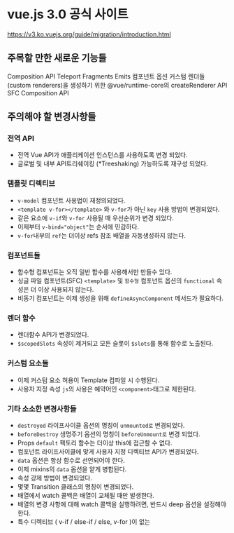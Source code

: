 # vue.js 3.0 공식 사이트
https://v3.ko.vuejs.org/guide/migration/introduction.html



## 주목할 만한 새로운 기능들
Composition API
Teleport
Fragments
Emits 컴포넌트 옵션
커스텀 렌더들 (custom renderers)을 생성하기 위한 @vue/runtime-core의 createRenderer API
SFC Composition API



## 주의해야 할 변경사항들
### 전역 API
* 전역 Vue API가 애플리케이션 인스턴스를 사용하도록 변경 되었다.
* 글로벌 및 내부 API트리쉐이킹 (*Treeshaking) 가능하도록 재구성 되었다.

### 템플릿 디렉티브
* `v-model` 컴포넌트 사용법이 재정의되었다.
* `<template v-for></template>` 와 `v-for`가 아닌 `key` 사용 방법이 변경되었다.
* 같은 요소에 `v-if`와 `v-for` 사용될 때 우선순위가 변경 되었다.
* 이제부터 `v-bind="object"`는 순서에 민감하다.
* `v-for`내부의 `ref`는 더이상 refs 참조 배열을 자동생성하지 않는다.

### 컴포넌트들
* 함수형 컴포넌트는 오직 일반 함수를 사용해서만 만들수 있다.
* 싱글 파일 컴포넌트(SFC) `<template>` 및 `함수형` 컴포넌트 옵션의 `functional` 속성은 더 이상 사용되지 않는다.
* 비동기 컴포넌트는 이제 생성을 위해 `defineAsyncComponent` 메서드가 필요하다.

### 렌더 함수
* 렌더함수 API가 변경되었다.
* `$scopedSlots` 속성이 제거되고 모든 슬롯이 `$slots`를 통해 함수로 노출된다.

### 커스텀 요소들
* 이제 커스텀 요소 허용이 Template 컴파일 시 수행된다.
* 사용자 지정 속성 `js`의 사용은 예약어인 `<component>`태그로 제한된다.

### 기타 소소한 변경사항들
* `destroyed` 라이프사이클 옵션의 명칭이 `unmounted로` 변경되었다.
* `beforeDestroy` 생명주기 옵션의 명칭이 `beforeUnmount로` 변경 되었다.
* Props `default` 팩토리 함수는 더이상 this에 접근할 수 없다.
* 컴포넌트 라이프사이클에 맞게 사용자 지정 디렉티브 API가 변경되었다.
* `data` 옵션은 항상 함수로 선언되어야 한다.
* 이제 mixins의 `data` 옵션을 얕게 병합된다.
* 속성 강제 방법이 변경되었다.
* 몇몇 Transition 클래스의 명칭이 변경되었다.
* 배열에서 watch 콜백은 배열이 교체될 때만 발생한다.
* 배열의 변경 사항에 대해 watch 콜백을 실행하려면, 반드시 deep 옵션을 설정해야 한다.
* 특수 디렉티브 ( v-if / else-if / else, v-for )이 없는 <template> 태그는 이제 일반 요소로 처리되며 내부 콘텐츠를 렌더링하는 대신 native <template>요소가 된다.
* vue 2.x에서 애플리케이션 루트 컨테이너의 outerHTML은 루트 컴포넌트 템플릿으로 대체된다. (또는 루트 컴포넌트에 템플릿/렌더링 옵션이 없는 경우 최종적으로 템플릿에 컴파일 된다.) Vue 3.x는 이제 애플리케이션 컨테이너의 innerHTML을 대신 사용한다. 이는 컨테이너 자체가 더이상 템플릿의 일부로서 고려되지 않음을 의미한다.

### 제거된 APIs
* `v-on` 수정사로서의 `키코드(KeyCode)`지원
* $on, $off 그리고 $once 인스턴스 메소드
* 필터
* 인라인 템플릿 속성
* `$destroy` 인스턴스 메서드, 사용자는 더이상 개별 Vue 구성 요소의 수명주기를 수동으로 관리할 필요가 없다.

